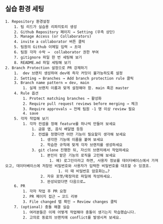 ## 실습 환경 세팅
    1. Repository 환경설정
        1. 팀 리드가 실습용 리파지토리 생성
        2. Github Repository 페이지 → Setting (우측 상단)
        3. Manage Access (or Collaborators)
        4. invite a collaborator 버튼 클릭
        5. 팀원의 Github 이메일 입력 → 초대
        6. 팀원 각자 수락 →  collaborator 권한 부여
        7. gitignore 파일 한 번 세팅해 보기
        8. README.md 파일 세팅해 보기
    2. Branch Protection 설정으로 PR 강제하기 
        1.  dev 브랜치 생성하여 dev에 즉각 커밋이 불가능하도록 설정
        2. Setting → Branches → Add branch protection rule 클릭
        3. Branch name pattern = dev, main
            1. 실제 브랜치 이름과 맞게 설정해야 함. main 혹은 master
        4. Rule 옵션
            1. Protect matching branches → 활성화
            2. Require pull request reviews before merging → 체크
            3. Require approvals → 전체 팀원 -1 명 이상 review 필요
            4. save
        5. 각자 작업해 보기
            1. 각자 컨셉을 정해 feature를 하나씩 만들어 보세요
                1. 금융 앱, 음식 배달앱 등등
                2. 컨셉을 정했다면 어떤 기능이 필요할지 생각해 보세요
                    1. 생각한 기능에 이름을 붙여 보세요
                    2. 학습한 규칙에 맞게 각자 브랜치를 생성하세요
                3. git clone 진행한 뒤, 자신의 브랜치에서 작업하세요
                    1. 본인이 맡은 기능의 로직을 고민해 보세요
                        1. 예) 로그인이라고 하면, 사용자 정보를 데이터베이스에서 가져오고, 데이터베이스에 저장된 비밀번호와 사용자가 입력한 비밀번호를 대조할 수 있겠죠.
                            1. 이 때 비밀번호 암호화는…?
                    2. 자유 포맷/확장자로 파일에 작성하세요.
                    3. 완성되었다면 다음으로…
        6. PR
            1. 각자 작업 후 PR 요청
            2. PR 페이지 접근 → 코드 리뷰
            3. File changed 탭 확인 → Review changes 클릭
        7. (optional) 충돌 해결 실습
            1. 여러분들은 이제 어떻게 작업해야 충돌이 생기는지 학습했습니다.
            2. 고의로 동료의 브랜치에 conflict를 발생시켜 보세요.
